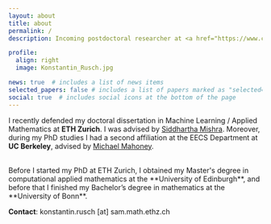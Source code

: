 ```yaml
---
layout: about
title: about
permalink: /
description: Incoming postdoctoral researcher at <a href="https://www.csail.mit.edu/">CSAIL, MIT</a>.

profile:
  align: right
  image: Konstantin_Rusch.jpg

news: true  # includes a list of news items
selected_papers: false # includes a list of papers marked as "selected={true}"
social: true  # includes social icons at the bottom of the page
---
```


I recently defended my doctoral dissertation in Machine Learning / Applied Mathematics at **ETH Zurich**.
I was advised by <a href="https://math.ethz.ch/sam/the-institute/people/siddhartha-mishra.html">Siddhartha Mishra</a>. 
Moreover, during my PhD studies I had a second affiliation at the EECS Department at **UC Berkeley**, advised by <a href="https://www.stat.berkeley.edu/~mmahoney/">Michael Mahoney</a>.

<br>
Before I started my PhD at ETH Zurich, I obtained my Master's degree in computational applied mathematics at the
**University of Edinburgh**, and before that I finished my Bachelor’s degree in mathematics at the **University of Bonn**. 

<p><strong>Contact</strong>:  <span>konstantin.rusch [at] sam.math.ethz.ch</span></p>
<br>
